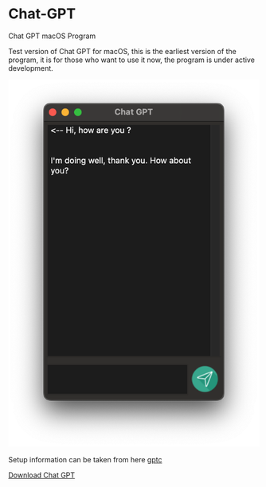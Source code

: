 # Chat-GPT
Chat GPT macOS Program

Test version of Chat GPT for macOS, this is the earliest version of the program, it is for those who want to use it now, the program is under active development.

![Chat-GPT](./img/1.png)

Setup information can be taken from here [gptc](https://github.com/DiCode77/ChatGPT-Console)

[Download Chat GPT](https://github.com/DiCode77/Chat-GPT/raw/main/Chat%20GPT.zip)
